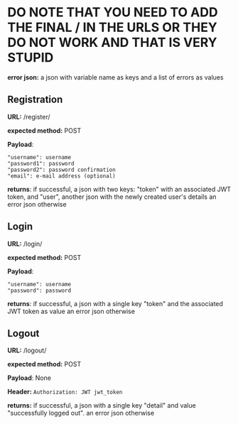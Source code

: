 # DO NOTE THAT YOU NEED TO ADD THE FINAL / IN THE URLS OR THEY DO NOT WORK AND THAT IS VERY STUPID

**error json:** a json with variable name as keys and a list of errors as values

## Registration
**URL:** /register/

**expected method:** POST

**Payload**:
```
"username": username
"password1": password
"password2": password confirmation
"email": e-mail address (optional)
```

**returns**: if successful, a json with two keys: "token" with an associated JWT token, and "user", another json with the newly created user's details
an error json otherwise

## Login
**URL:** /login/

**expected method:** POST

**Payload**:
```
"username": username
"password": password
```

**returns**: if successful, a json with a single key "token" and the associated JWT token as value
an error json otherwise

## Logout
**URL:** /logout/

**expected method:** POST

**Payload**: None

**Header:** ```Authorization: JWT jwt_token```

**returns:** if successful, a json with a single key "detail" and value "successfully logged out".
an error json otherwise